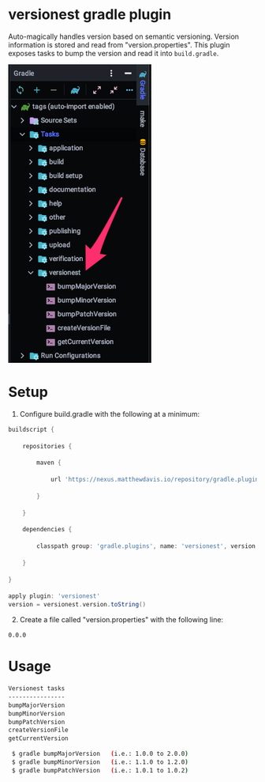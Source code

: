 # versionest gradle plugin

Auto-magically handles version based on semantic versioning.
Version information is stored and read from "version.properties".
This plugin exposes tasks to bump the version and read it into `build.gradle`.

![screenshot](screenshot.png)

# Setup

1. Configure build.gradle with the following at a minimum:

```groovy
buildscript {

    repositories {

        maven {

            url 'https://nexus.matthewdavis.io/repository/gradle.plugins'

        }

    }

    dependencies {

        classpath group: 'gradle.plugins', name: 'versionest', version: '0.0.30'

    }

}

apply plugin: 'versionest'
version = versionest.version.toString()
```
2. Create a file called "version.properties" with the following line:

 ```properties
0.0.0
```

# Usage

```bash
Versionest tasks
----------------
bumpMajorVersion
bumpMinorVersion
bumpPatchVersion
createVersionFile
getCurrentVersion
```

```bash
 $ gradle bumpMajorVersion   (i.e.: 1.0.0 to 2.0.0)
 $ gradle bumpMinorVersion   (i.e.: 1.1.0 to 1.2.0)
 $ gradle bumpPatchVersion   (i.e.: 1.0.1 to 1.0.2)
```
